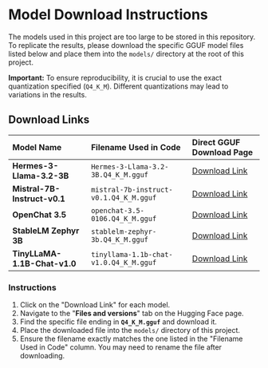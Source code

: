 # Model Download Instructions

The models used in this project are too large to be stored in this repository. To replicate the results, please download the specific GGUF model files listed below and place them into the `models/` directory at the root of this project.

**Important:** To ensure reproducibility, it is crucial to use the exact quantization specified (`Q4_K_M`). Different quantizations may lead to variations in the results.

## Download Links

| Model Name | Filename Used in Code | Direct GGUF Download Page |
| :--- | :--- | :--- |
| **Hermes-3-Llama-3.2-3B** | `Hermes-3-Llama-3.2-3B.Q4_K_M.gguf` | [Download Link](https://huggingface.co/NousResearch/Hermes-3-Llama-3.2-3B-GGUF/blob/main/Hermes-3-Llama-3.2-3B.Q4_K_M.gguf) |
| **Mistral-7B-Instruct-v0.1** | `mistral-7b-instruct-v0.1.Q4_K_M.gguf` | [Download Link](https://huggingface.co/TheBloke/Mistral-7B-Instruct-v0.1-GGUF/blob/main/mistral-7b-instruct-v0.1.Q4_K_M.gguf) |
| **OpenChat 3.5** | `openchat-3.5-0106.Q4_K_M.gguf` | [Download Link](https://huggingface.co/TheBloke/openchat-3.5-0106-GGUF/blob/main/openchat-3.5-0106.Q4_K_M.gguf) |
| **StableLM Zephyr 3B** | `stablelm-zephyr-3b.Q4_K_M.gguf` | [Download Link](https://huggingface.co/TheBloke/stablelm-zephyr-3b-GGUF/blob/main/stablelm-zephyr-3b.Q4_K_M.gguf) |
| **TinyLLaMA-1.1B-Chat-v1.0** | `tinyllama-1.1b-chat-v1.0.Q4_K_M.gguf` | [Download Link](https://huggingface.co/TheBloke/TinyLlama-1.1B-Chat-v1.0-GGUF/blob/main/tinyllama-1.1b-chat-v1.0.Q4_K_M.gguf) |

### Instructions

1.  Click on the "Download Link" for each model.
2.  Navigate to the "**Files and versions**" tab on the Hugging Face page.
3.  Find the specific file ending in **`Q4_K_M.gguf`** and download it.
4.  Place the downloaded file into the `models/` directory of this project.
5.  Ensure the filename exactly matches the one listed in the "Filename Used in Code" column. You may need to rename the file after downloading.